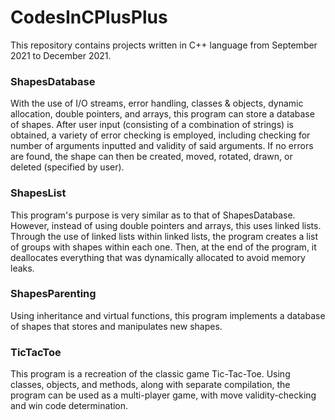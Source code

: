 # CodesInCPlusPlus

This repository contains projects written in C++ language from September 2021 to December 2021. 


### ShapesDatabase

With the use of I/O streams, error handling, classes & objects, dynamic allocation, double pointers, and arrays, this program can store a database of shapes. After user input (consisting of a combination of strings) is obtained, a variety of error checking is employed, including checking for number of arguments inputted and validity of said arguments. If no errors are found, the shape can then be created, moved, rotated, drawn, or deleted (specified by user). 

### ShapesList

This program's purpose is very similar as to that of ShapesDatabase. However, instead of using double pointers and arrays, this uses linked lists. Through the use of linked lists within linked lists, the program creates a list of groups with shapes within each one. Then, at the end of the program, it deallocates everything that was dynamically allocated to avoid memory leaks. 

### ShapesParenting

Using inheritance and virtual functions, this program implements a database of shapes that stores and manipulates new shapes. 

### TicTacToe

This program is a recreation of the classic game Tic-Tac-Toe. Using classes, objects, and methods, along with separate compilation, the program can be used as a multi-player game, with move validity-checking and win code determination. 
